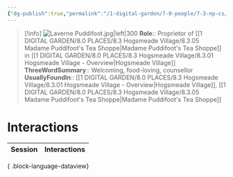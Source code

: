 ```yaml
---
{"dg-publish":true,"permalink":"/1-digital-garden/7-0-people/7-3-np-cs/laverne-puddifoot/","tags":["#person","#hogsmeade","#hogsmeade-resident","#shopkeeper"]}
---
```


>[!info] 
>![Laverne Puddifoot.jpg|left|300](/img/user/1%20DIGITAL%20GARDEN/7.0%20PEOPLE/7.3%20NPCs/Headshots/Laverne%20Puddifoot.jpg)
>**Role**:: Proprietor of [[1 DIGITAL GARDEN/8.0 PLACES/8.3 Hogsmeade Village/8.3.05 Madame Puddifoot's Tea Shoppe\|Madame Puddifoot's Tea Shoppe]] in [[1 DIGITAL GARDEN/8.0 PLACES/8.3 Hogsmeade Village/8.3.01 Hogsmeade Village - Overview\|Hogsmeade Village]]
>**ThreeWordSummary**:: Welcoming, food-loving, counsellor
>**UsuallyFoundIn**:: [[1 DIGITAL GARDEN/8.0 PLACES/8.3 Hogsmeade Village/8.3.01 Hogsmeade Village - Overview\|Hogsmeade Village]], [[1 DIGITAL GARDEN/8.0 PLACES/8.3 Hogsmeade Village/8.3.05 Madame Puddifoot's Tea Shoppe\|Madame Puddifoot's Tea Shoppe]]

# Interactions

| Session | Interactions |
| ------- | ------------ |

{ .block-language-dataview}
